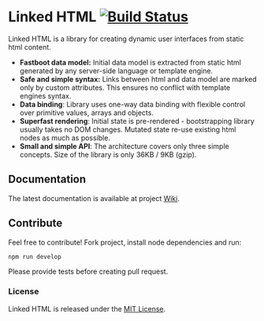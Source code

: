 # Linked HTML [![Build Status](https://travis-ci.org/smalluban/linked-html.svg?branch=master)](https://travis-ci.org/smalluban/linked-html)

Linked HTML is a library for creating dynamic user interfaces from static html content.

* **Fastboot data model:** Initial data model is extracted from static html generated by any server-side language or template engine.
* **Safe and simple syntax:** Links between html and data model are marked only by custom attributes. This ensures no conflict with template engines syntax.
* **Data binding**: Library uses one-way data binding with flexible control over primitive values, arrays and objects.
* **Superfast rendering**: Initial state is pre-rendered - bootstrapping library usually takes no DOM changes. Mutated state re-use existing html nodes as much as possible.
* **Small and simple API**: The architecture covers only three simple concepts. Size of the library is only 36KB / 9KB (gzip).

## Documentation
The latest documentation is available at project [Wiki](https://github.com/smalluban/linked-html/wiki).

## Contribute
Feel free to contribute! Fork project, install node dependencies and run:

```
npm run develop
```

Please provide tests before creating pull request.

### License
Linked HTML is released under the [MIT License](https://github.com/smalluban/linked-html/blob/master/LICENSE).
